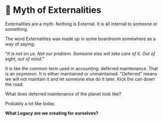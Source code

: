 # 🔳 Myth of Externalities

Externalities are a myth.  Nothing is External.  It is all internal to someone or something.

The word Externalities was made up in some boardroom somewhere as a way of saying:

"_It is not on us.  Not our problem.  Someone else will take care of it.  Out of sight, out of mind._"

It is like the common term used in accounting: deferred maintenance.  That is an oxymoron.  It is either maintained or unmaintained.  "Deferred" means we will not maintain it and let someone else do it later.  Kick the can down the road.

What does deferred maintenance of the planet look like?

Probably a lot like today.

**What Legacy are we creating for ourselves?**&#x20;
